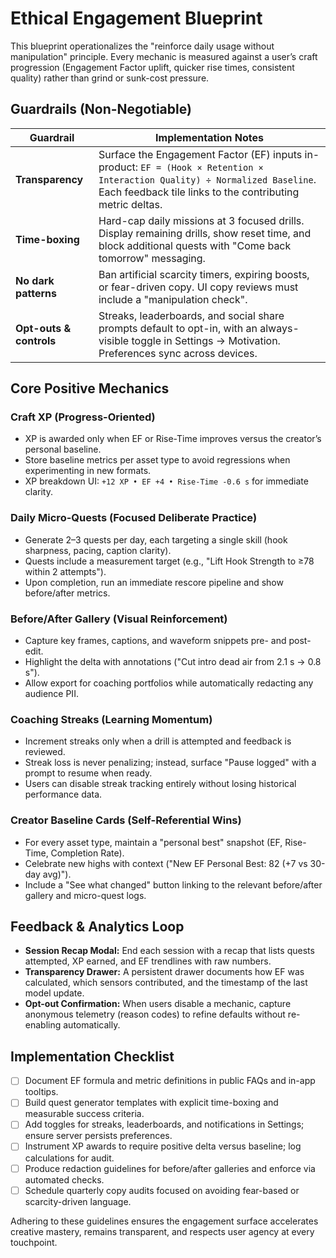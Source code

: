 # Ethical Engagement Blueprint

This blueprint operationalizes the "reinforce daily usage without manipulation" principle. Every mechanic is measured against a
user’s craft progression (Engagement Factor uplift, quicker rise times, consistent quality) rather than grind or sunk-cost
pressure.

## Guardrails (Non-Negotiable)

| Guardrail | Implementation Notes |
| --- | --- |
| **Transparency** | Surface the Engagement Factor (EF) inputs in-product: `EF = (Hook × Retention × Interaction Quality) ÷ Normalized Baseline`. Each feedback tile links to the contributing metric deltas. |
| **Time-boxing** | Hard-cap daily missions at 3 focused drills. Display remaining drills, show reset time, and block additional quests with "Come back tomorrow" messaging. |
| **No dark patterns** | Ban artificial scarcity timers, expiring boosts, or fear-driven copy. UI copy reviews must include a "manipulation check". |
| **Opt-outs & controls** | Streaks, leaderboards, and social share prompts default to opt-in, with an always-visible toggle in Settings → Motivation. Preferences sync across devices. |

## Core Positive Mechanics

### Craft XP (Progress-Oriented)
- XP is awarded only when EF or Rise-Time improves versus the creator’s personal baseline.
- Store baseline metrics per asset type to avoid regressions when experimenting in new formats.
- XP breakdown UI: `+12 XP • EF +4 • Rise-Time -0.6 s` for immediate clarity.

### Daily Micro-Quests (Focused Deliberate Practice)
- Generate 2–3 quests per day, each targeting a single skill (hook sharpness, pacing, caption clarity).
- Quests include a measurement target (e.g., "Lift Hook Strength to ≥78 within 2 attempts").
- Upon completion, run an immediate rescore pipeline and show before/after metrics.

### Before/After Gallery (Visual Reinforcement)
- Capture key frames, captions, and waveform snippets pre- and post-edit.
- Highlight the delta with annotations ("Cut intro dead air from 2.1 s → 0.8 s").
- Allow export for coaching portfolios while automatically redacting any audience PII.

### Coaching Streaks (Learning Momentum)
- Increment streaks only when a drill is attempted and feedback is reviewed.
- Streak loss is never penalizing; instead, surface "Pause logged" with a prompt to resume when ready.
- Users can disable streak tracking entirely without losing historical performance data.

### Creator Baseline Cards (Self-Referential Wins)
- For every asset type, maintain a "personal best" snapshot (EF, Rise-Time, Completion Rate).
- Celebrate new highs with context ("New EF Personal Best: 82 (+7 vs 30-day avg)").
- Include a "See what changed" button linking to the relevant before/after gallery and micro-quest logs.

## Feedback & Analytics Loop
- **Session Recap Modal:** End each session with a recap that lists quests attempted, XP earned, and EF trendlines with raw numbers.
- **Transparency Drawer:** A persistent drawer documents how EF was calculated, which sensors contributed, and the timestamp of the last model update.
- **Opt-out Confirmation:** When users disable a mechanic, capture anonymous telemetry (reason codes) to refine defaults without re-enabling automatically.

## Implementation Checklist
- [ ] Document EF formula and metric definitions in public FAQs and in-app tooltips.
- [ ] Build quest generator templates with explicit time-boxing and measurable success criteria.
- [ ] Add toggles for streaks, leaderboards, and notifications in Settings; ensure server persists preferences.
- [ ] Instrument XP awards to require positive delta versus baseline; log calculations for audit.
- [ ] Produce redaction guidelines for before/after galleries and enforce via automated checks.
- [ ] Schedule quarterly copy audits focused on avoiding fear-based or scarcity-driven language.

Adhering to these guidelines ensures the engagement surface accelerates creative mastery, remains transparent, and respects user
agency at every touchpoint.
